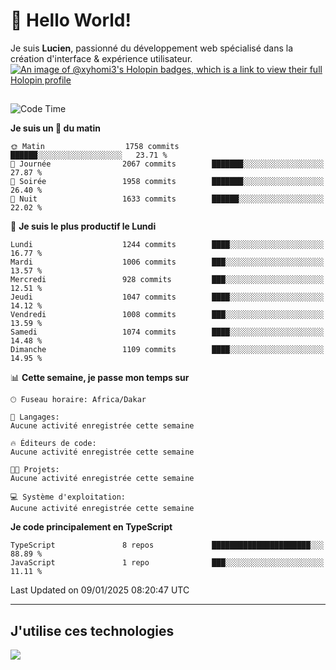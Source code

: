# 👋 Hello World!

Je suis **Lucien**, passionné du développement web spécialisé dans la création d'interface & expérience utilisateur.
[![An image of @xyhomi3's Holopin badges, which is a link to view their full Holopin profile](https://holopin.me/xyhomi3)](https://holopin.io/@xyhomi3)

##

<!--START_SECTION:waka-->
![Code Time](http://img.shields.io/badge/Code%20Time-2%2C834%20hrs%2050%20mins-blue)

**Je suis un 🐤 du matin** 

```text
🌞 Matin                  1758 commits        ██████░░░░░░░░░░░░░░░░░░░   23.71 % 
🌆 Journée                2067 commits        ███████░░░░░░░░░░░░░░░░░░   27.87 % 
🌃 Soirée                 1958 commits        ███████░░░░░░░░░░░░░░░░░░   26.40 % 
🌙 Nuit                   1633 commits        ██████░░░░░░░░░░░░░░░░░░░   22.02 % 
```
📅 **Je suis le plus productif le Lundi** 

```text
Lundi                    1244 commits        ████░░░░░░░░░░░░░░░░░░░░░   16.77 % 
Mardi                    1006 commits        ███░░░░░░░░░░░░░░░░░░░░░░   13.57 % 
Mercredi                 928 commits         ███░░░░░░░░░░░░░░░░░░░░░░   12.51 % 
Jeudi                    1047 commits        ████░░░░░░░░░░░░░░░░░░░░░   14.12 % 
Vendredi                 1008 commits        ███░░░░░░░░░░░░░░░░░░░░░░   13.59 % 
Samedi                   1074 commits        ████░░░░░░░░░░░░░░░░░░░░░   14.48 % 
Dimanche                 1109 commits        ████░░░░░░░░░░░░░░░░░░░░░   14.95 % 
```


📊 **Cette semaine, je passe mon temps sur** 

```text
🕑︎ Fuseau horaire: Africa/Dakar

💬 Langages: 
Aucune activité enregistrée cette semaine

🔥 Éditeurs de code: 
Aucune activité enregistrée cette semaine

🐱‍💻 Projets: 
Aucune activité enregistrée cette semaine

💻 Système d'exploitation: 
Aucune activité enregistrée cette semaine
```

**Je code principalement en TypeScript** 

```text
TypeScript               8 repos             ██████████████████████░░░   88.89 % 
JavaScript               1 repo              ███░░░░░░░░░░░░░░░░░░░░░░   11.11 % 
```




 Last Updated on 09/01/2025 08:20:47 UTC
<!--END_SECTION:waka-->
---

## J'utilise ces technologies

<p align="left">
  <a href="https://skillicons.dev">
    <img src="https://skillicons.dev/icons?i=ts,js,md,scss,tailwind,react,docker,express,astro,vite,nextjs,vercel,figma,ableton" />
  </a>
</p>

